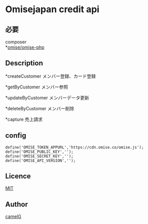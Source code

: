# Omisejapan credit api  

## 必要  
composer  
    *[omise/omise-php](https://github.com/omise/omise-php)  
## Description  
*createCustomer メンバー登録、カード登録  

*getByCustomer メンバー参照  

*updateByCustomer メンバーデータ更新  

*deleteByCustomer メンバー削除  

*capture 売上請求  

## config  
    define('OMISE_TOKEN_APPURL','https://cdn.omise.co/omise.js');  
    define('OMISE_PUBLIC_KEY','');  
    define('OMISE_SECRET_KEY','');  
    define('OMISE_API_VERSION','');  

## Licence  
[MIT](https://github.com/tcnksm/tool/blob/master/LICENCE)  
  
## Author  
[camelG](https://github.com/camelG)  